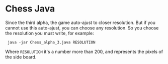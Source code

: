 # Chess Java

<p>Since the third alpha, the game auto-ajust to closer resolution.
But if you cannot use this auto-ajust, you can choose any resolution.
So you choose the resolution you must write, for example:</p>

<p><code> java -jar Chess_alpha_3.java RESOLUTION </code></p>

Where <code>RESOLUTION</code> it's a number more than 200, and represents the pixels of the side board.
